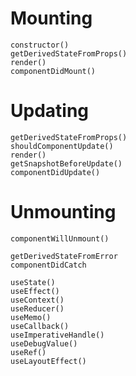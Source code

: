 # Mounting
```
constructor()
getDerivedStateFromProps()
render()
componentDidMount() 
```
# Updating
```
getDerivedStateFromProps()
shouldComponentUpdate()
render()
getSnapshotBeforeUpdate()
componentDidUpdate()
```
# Unmounting
```
componentWillUnmount() 
```

```
getDerivedStateFromError
componentDidCatch
```

```
useState()
useEffect()
useContext()
useReducer()
useMemo()
useCallback()
useImperativeHandle()
useDebugValue()
useRef()
useLayoutEffect()
```
